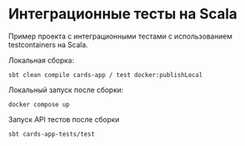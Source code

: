 # Интеграционные тесты на Scala

Пример проекта с интеграционными тестами с использованием testcontainers на Scala.

Локальная сборка:

```
sbt clean compile cards-app / test docker:publishLocal
```

Локальный запуск после сборки:

```
docker compose up
```

Запуск API тестов после сборки

```
sbt cards-app-tests/test
```
